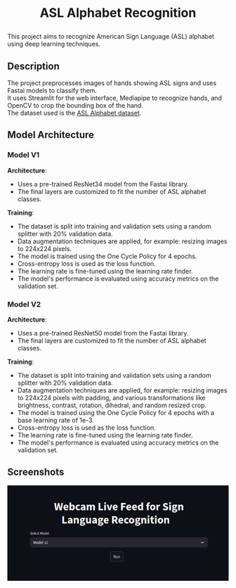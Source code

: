 <h1 style="text-align: center;">

ASL Alphabet Recognition

</h1>

<p style="text-align: justify;">

This project aims to recognize American Sign Language (ASL) alphabet using deep learning techniques.

</p>

## Description

<p style="text-align: justify;">

The project preprocesses images of hands showing ASL signs and uses Fastai models to classify them. <br>
It uses Streamlit for the web interface, Mediapipe to recognize hands, and OpenCV to crop the bounding box of the hand. <br>
The dataset used is the <a href="https://www.kaggle.com/datasets/grassknoted/asl-alphabet">ASL Alphabet dataset</a>.

</p>

## Model Architecture

### Model V1

<p style="text-align: justify;">

**Architecture**:
  - Uses a pre-trained ResNet34 model from the Fastai library.
  - The final layers are customized to fit the number of ASL alphabet classes.
</p>

<p style="text-align: justify;">

**Training**:
  - The dataset is split into training and validation sets using a random splitter with 20% validation data.
  - Data augmentation techniques are applied, for example: resizing images to 224x224 pixels.
  - The model is trained using the One Cycle Policy for 4 epochs.
  - Cross-entropy loss is used as the loss function.
  - The learning rate is fine-tuned using the learning rate finder.
  - The model's performance is evaluated using accuracy metrics on the validation set.
</p>

### Model V2

<p style="text-align: justify;">

**Architecture**:
  - Uses a pre-trained ResNet50 model from the Fastai library.
  - The final layers are customized to fit the number of ASL alphabet classes.
</p>

<p style="text-align: justify;">

**Training**:
  - The dataset is split into training and validation sets using a random splitter with 20% validation data.
  - Data augmentation techniques are applied, for example: resizing images to 224x224 pixels with padding, and various transformations like brightness, contrast, rotation, dihedral, and random resized crop.
  - The model is trained using the One Cycle Policy for 4 epochs with a base learning rate of 1e-3.
  - Cross-entropy loss is used as the loss function.
  - The learning rate is fine-tuned using the learning rate finder.
  - The model's performance is evaluated using accuracy metrics on the validation set.
</p>

## Screenshots

![img](./img/1.png)